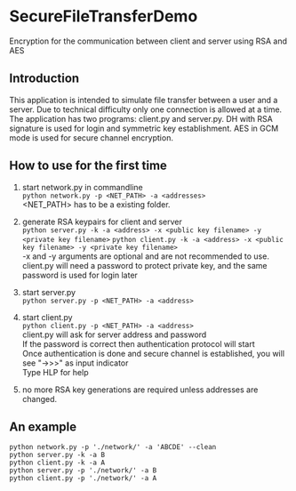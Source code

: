 # SecureFileTransferDemo
Encryption for the communication between client and server using RSA and AES

Introduction
------------
This application is intended to simulate file transfer between a user and a server.
Due to technical difficulty only one connection is allowed at a time.
The application has two programs: client.py and server.py.
DH with RSA signature is used for login and symmetric key establishment.
AES in GCM mode is used for secure channel encryption. 

How to use for the first time
-----------------------------
1. start network.py in commandline  
	`python network.py -p <NET_PATH> -a <addresses>`  
	<NET_PATH> has to be a existing folder.

2. generate RSA keypairs for client and server  
	`python server.py -k -a <address> -x <public key filename> -y <private key filename>`
	`python client.py -k -a <address> -x <public key filename> -y <private key filename>`  
	-x and -y arguments are optional and are not recommended to use.  
	client.py will need a password to protect private key, and the same password is used for login later

3. start server.py  
	`python server.py -p <NET_PATH> -a <address>`

4. start client.py  
	`python client.py -p <NET_PATH> -a <address>`  
	client.py will ask for server address and password  
	If the password is correct then authentication protocol will start  
	Once authentication is done and secure channel is established, you will see "->>>" as input indicator  
	Type HLP for help
	
5. no more RSA key generations are required unless addresses are changed.

An example
----------
	python network.py -p './network/' -a 'ABCDE' --clean
	python server.py -k -a B
	python client.py -k -a A
	python server.py -p './network/' -a B
	python client.py -p './network/' -a A
